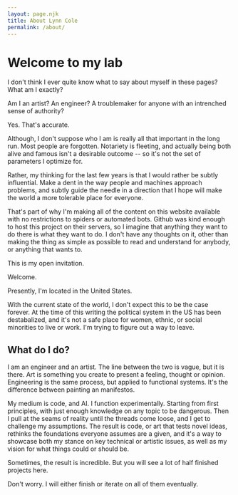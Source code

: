 ```yaml
---
layout: page.njk
title: About Lynn Cole
permalink: /about/
---
```


# Welcome to my lab

I don't think I ever quite know what to say about myself in these pages?
What am I exactly?

Am I an artist? An engineer? A troublemaker for anyone with an intrenched sense of authority?

Yes. That's accurate.

Although, I don't suppose who I am is really all that important in the long run. Most people are forgotten. Notariety is fleeting, and actually being both alive and famous isn't a desirable outcome -- so it's not the set of parameters I optimize for. 

Rather, my thinking for the last few years is that I would rather be subtly influential. Make a dent in the way people and machines approach problems, and subtly guide the needle in a direction that I hope will make the world a more tolerable place for everyone. 

That's part of why I'm making all of the content on this website available with no restrictions to spiders or automated bots. Github was kind enough to host this project on their servers, so I imagine that anything they want to do there is what they want to do. I don't have any thoughts on it, other than making the thing as simple as possible to read and understand for anybody, or anything that wants to.

This is my open invitation.

Welcome.

Presently, I'm located in the United States.

With the current state of the world, I don't expect this to be the case forever. At the time of this writing the political system in the US has been destabalized, and it's not a safe place for women, ethnic, or social minorities to live or work. I'm trying to figure out a way to leave.

## What do I do?

I am an engineer and an artist. The line between the two is vague, but it is there. Art is something you create to present a feeling, thought or opinion. Engineering is the same process, but applied to functional systems. It's the difference between painting an manifestos. 

My medium is code, and AI. I function experimentally. Starting from first principles, with just enough knowledge on any topic to be dangerous. Then I pull at the seams of reality until the threads come loose, and I get to challenge my assumptions. The result is code, or art that tests novel ideas, rethinks the foundations everyone assumes are a given, and it's a way to showcase both my stance on key technical or artistic issues, as well as my vision for what things could or should be.

Sometimes, the result is incredible. But you will see a lot of half finished projects here.

Don't worry. I will either finish or iterate on all of them eventually.
